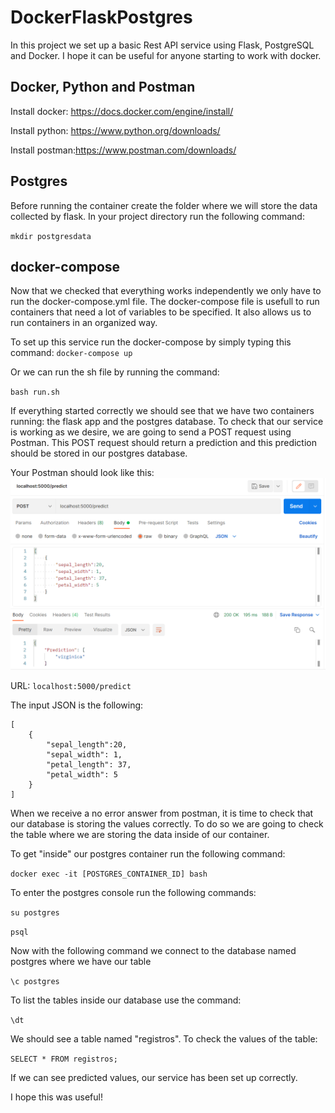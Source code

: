 # DockerFlaskPostgres

In this project we set up a  basic Rest API service using Flask, PostgreSQL and Docker.
I hope it can be useful for anyone starting to work with docker.

## Docker, Python and Postman

Install docker: https://docs.docker.com/engine/install/

Install python: https://www.python.org/downloads/

Install postman:https://www.postman.com/downloads/

## Postgres



Before running the container create the folder where we will store the data collected by flask.
In your project directory run the following command:

`mkdir postgresdata`




## docker-compose

Now that we checked that everything works independently we only have to run the docker-compose.yml file.
The docker-compose file is usefull to run containers that need a lot of variables to be specified. It also allows us to run containers in an organized way.

To set up this service run the docker-compose by simply typing this command:
`docker-compose up`

Or we can run the sh file by running the command:

`bash run.sh`

If everything started correctly we should see that we have two containers running: the flask app and the postgres database.
To check that our service is working as we desire, we are going to send a POST request using Postman.
This POST request should return a prediction and this prediction should be stored in our postgres database.

Your Postman should look like this:
![img.png](img.png)

URL: `localhost:5000/predict`

The input JSON is the following:
```
[
    {
        "sepal_length":20,
        "sepal_width": 1,
        "petal_length": 37,
        "petal_width": 5
    }
]
```

When we receive a no error answer from postman, it is time to check that our database is storing the values correctly.
To do so we are going to check the table where we are storing the data inside of our container.

To get "inside" our postgres container run the following command:

`docker exec -it [POSTGRES_CONTAINER_ID] bash`

To enter the postgres console run the following commands:

`su postgres`

`psql`

Now  with the following command we connect to the database named postgres where we have our table

`\c postgres`

To list the tables inside our database use the command:

`\dt`

We should see a table named "registros".
To check the values of the table:

`SELECT * FROM registros;`

If we can see predicted values, our service has been set up correctly.

I hope this was useful!


